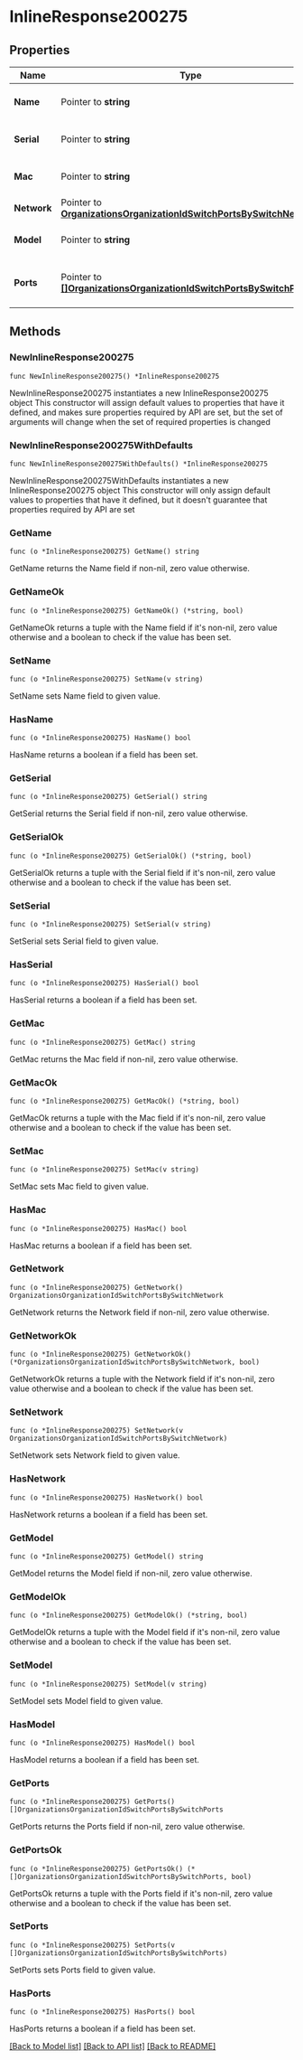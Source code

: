 # InlineResponse200275

## Properties

Name | Type | Description | Notes
------------ | ------------- | ------------- | -------------
**Name** | Pointer to **string** | The name of the switch. | [optional] 
**Serial** | Pointer to **string** | The serial number of the switch. | [optional] 
**Mac** | Pointer to **string** | The MAC address of the switch. | [optional] 
**Network** | Pointer to [**OrganizationsOrganizationIdSwitchPortsBySwitchNetwork**](OrganizationsOrganizationIdSwitchPortsBySwitchNetwork.md) |  | [optional] 
**Model** | Pointer to **string** | The model of the switch. | [optional] 
**Ports** | Pointer to [**[]OrganizationsOrganizationIdSwitchPortsBySwitchPorts**](OrganizationsOrganizationIdSwitchPortsBySwitchPorts.md) | Ports belonging to the switch | [optional] 

## Methods

### NewInlineResponse200275

`func NewInlineResponse200275() *InlineResponse200275`

NewInlineResponse200275 instantiates a new InlineResponse200275 object
This constructor will assign default values to properties that have it defined,
and makes sure properties required by API are set, but the set of arguments
will change when the set of required properties is changed

### NewInlineResponse200275WithDefaults

`func NewInlineResponse200275WithDefaults() *InlineResponse200275`

NewInlineResponse200275WithDefaults instantiates a new InlineResponse200275 object
This constructor will only assign default values to properties that have it defined,
but it doesn't guarantee that properties required by API are set

### GetName

`func (o *InlineResponse200275) GetName() string`

GetName returns the Name field if non-nil, zero value otherwise.

### GetNameOk

`func (o *InlineResponse200275) GetNameOk() (*string, bool)`

GetNameOk returns a tuple with the Name field if it's non-nil, zero value otherwise
and a boolean to check if the value has been set.

### SetName

`func (o *InlineResponse200275) SetName(v string)`

SetName sets Name field to given value.

### HasName

`func (o *InlineResponse200275) HasName() bool`

HasName returns a boolean if a field has been set.

### GetSerial

`func (o *InlineResponse200275) GetSerial() string`

GetSerial returns the Serial field if non-nil, zero value otherwise.

### GetSerialOk

`func (o *InlineResponse200275) GetSerialOk() (*string, bool)`

GetSerialOk returns a tuple with the Serial field if it's non-nil, zero value otherwise
and a boolean to check if the value has been set.

### SetSerial

`func (o *InlineResponse200275) SetSerial(v string)`

SetSerial sets Serial field to given value.

### HasSerial

`func (o *InlineResponse200275) HasSerial() bool`

HasSerial returns a boolean if a field has been set.

### GetMac

`func (o *InlineResponse200275) GetMac() string`

GetMac returns the Mac field if non-nil, zero value otherwise.

### GetMacOk

`func (o *InlineResponse200275) GetMacOk() (*string, bool)`

GetMacOk returns a tuple with the Mac field if it's non-nil, zero value otherwise
and a boolean to check if the value has been set.

### SetMac

`func (o *InlineResponse200275) SetMac(v string)`

SetMac sets Mac field to given value.

### HasMac

`func (o *InlineResponse200275) HasMac() bool`

HasMac returns a boolean if a field has been set.

### GetNetwork

`func (o *InlineResponse200275) GetNetwork() OrganizationsOrganizationIdSwitchPortsBySwitchNetwork`

GetNetwork returns the Network field if non-nil, zero value otherwise.

### GetNetworkOk

`func (o *InlineResponse200275) GetNetworkOk() (*OrganizationsOrganizationIdSwitchPortsBySwitchNetwork, bool)`

GetNetworkOk returns a tuple with the Network field if it's non-nil, zero value otherwise
and a boolean to check if the value has been set.

### SetNetwork

`func (o *InlineResponse200275) SetNetwork(v OrganizationsOrganizationIdSwitchPortsBySwitchNetwork)`

SetNetwork sets Network field to given value.

### HasNetwork

`func (o *InlineResponse200275) HasNetwork() bool`

HasNetwork returns a boolean if a field has been set.

### GetModel

`func (o *InlineResponse200275) GetModel() string`

GetModel returns the Model field if non-nil, zero value otherwise.

### GetModelOk

`func (o *InlineResponse200275) GetModelOk() (*string, bool)`

GetModelOk returns a tuple with the Model field if it's non-nil, zero value otherwise
and a boolean to check if the value has been set.

### SetModel

`func (o *InlineResponse200275) SetModel(v string)`

SetModel sets Model field to given value.

### HasModel

`func (o *InlineResponse200275) HasModel() bool`

HasModel returns a boolean if a field has been set.

### GetPorts

`func (o *InlineResponse200275) GetPorts() []OrganizationsOrganizationIdSwitchPortsBySwitchPorts`

GetPorts returns the Ports field if non-nil, zero value otherwise.

### GetPortsOk

`func (o *InlineResponse200275) GetPortsOk() (*[]OrganizationsOrganizationIdSwitchPortsBySwitchPorts, bool)`

GetPortsOk returns a tuple with the Ports field if it's non-nil, zero value otherwise
and a boolean to check if the value has been set.

### SetPorts

`func (o *InlineResponse200275) SetPorts(v []OrganizationsOrganizationIdSwitchPortsBySwitchPorts)`

SetPorts sets Ports field to given value.

### HasPorts

`func (o *InlineResponse200275) HasPorts() bool`

HasPorts returns a boolean if a field has been set.


[[Back to Model list]](../README.md#documentation-for-models) [[Back to API list]](../README.md#documentation-for-api-endpoints) [[Back to README]](../README.md)


